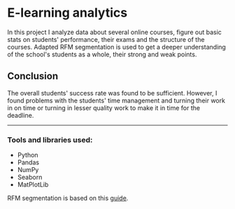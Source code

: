 # E-learning analytics
In this project I analyze data about several online courses, figure out basic stats on students' performance, their exams and the structure of the courses. Adapted RFM segmentation is used to get a deeper understanding of the school's students as a whole, their strong and weak points.
## Conclusion
The overall students' success rate was found to be sufficient. However, I found problems with the students' time management and turning their work in on time or turning in lesser quality work to make it in time for the deadline. 
***
### Tools and libraries used: 
* Python
* Pandas
* NumPy
* Seaborn
* MatPlotLib

RFM segmentation is based on this [guide](https://guillaume-martin.github.io/rfm-segmentation-with-python.html).
